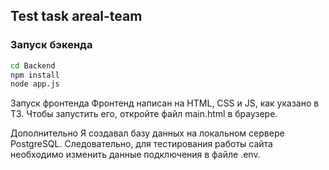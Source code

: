 ## Test task areal-team

### Запуск бэкенда
```bash
cd Backend
npm install
node app.js
```
Запуск фронтенда
Фронтенд написан на HTML, CSS и JS, как указано в ТЗ. Чтобы запустить его, откройте файл main.html в браузере.

Дополнительно
Я создавал базу данных на локальном сервере PostgreSQL. Следовательно, для тестирования работы сайта необходимо изменить данные подключения в файле .env.